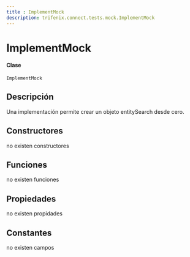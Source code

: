 ```yaml
---
title : ImplementMock
description: trifenix.connect.tests.mock.ImplementMock
---
```


# ImplementMock

<CodeBlock slots = 'heading, code' repeat = '1' languages = 'C#' />

#### Clase
```
ImplementMock
```

## Descripción
Una implementación permite crear un objeto entitySearch desde cero.
## Constructores

no existen constructores


## Funciones

no existen funciones

## Propiedades

no existen propidades

## Constantes
no existen campos

